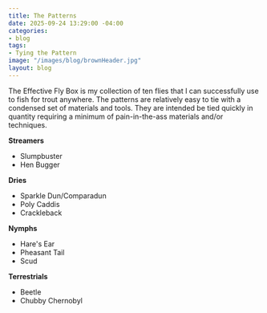 ```yaml
---
title: The Patterns
date: 2025-09-24 13:29:00 -04:00
categories:
- blog
tags:
- Tying the Pattern
image: "/images/blog/brownHeader.jpg"
layout: blog
---
```


The Effective Fly Box is my collection of ten flies that I can successfully use to fish for trout anywhere.  The patterns are relatively easy to tie with a condensed set of materials and tools.  They are intended be tied quickly in quantity requiring a minimum of pain-in-the-ass materials and/or techniques.

**Streamers**
* Slumpbuster
* Hen Bugger

**Dries**
* Sparkle Dun/Comparadun
* Poly Caddis
* Crackleback

**Nymphs**
* Hare's Ear
* Pheasant Tail
* Scud

**Terrestrials**
* Beetle
* Chubby Chernobyl